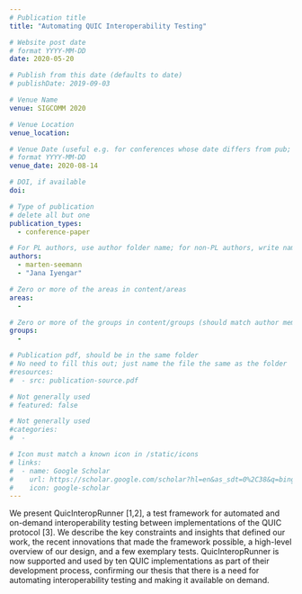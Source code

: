 ```yaml
---
# Publication title
title: "Automating QUIC Interoperability Testing"

# Website post date
# format YYYY-MM-DD
date: 2020-05-20

# Publish from this date (defaults to date)
# publishDate: 2019-09-03

# Venue Name
venue: SIGCOMM 2020

# Venue Location
venue_location:

# Venue Date (useful e.g. for conferences whose date differs from pub; defaults to date)
# format YYYY-MM-DD
venue_date: 2020-08-14

# DOI, if available
doi:

# Type of publication
# delete all but one
publication_types:
  - conference-paper

# For PL authors, use author folder name; for non-PL authors, write name as in paper within ""
authors:
  - marten-seemann
  - "Jana Iyengar"

# Zero or more of the areas in content/areas
areas:
  -

# Zero or more of the groups in content/groups (should match author membership)
groups:
  -

# Publication pdf, should be in the same folder
# No need to fill this out; just name the file the same as the folder
#resources:
#  - src: publication-source.pdf

# Not generally used
# featured: false

# Not generally used
#categories:
#  -

# Icon must match a known icon in /static/icons
# links:
#  - name: Google Scholar
#    url: https://scholar.google.com/scholar?hl=en&as_sdt=0%2C38&q=bing&btnG=
#    icon: google-scholar
---
```


We present QuicInteropRunner [1,2], a test framework for automated and on-demand interoperability testing between implementations of the QUIC protocol [3]. We describe the key constraints and insights that defined our work, the recent innovations that made the framework possible, a high-level overview of our design, and a few exemplary tests. QuicInteropRunner is now supported and used by ten QUIC implementations as part of their development process, confirming our thesis that there is a need for automating interoperability testing and making it available on demand.
